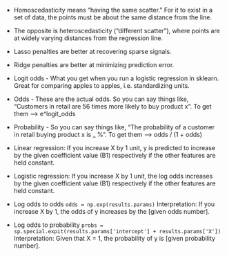 * Homoscedasticity means “having the same scatter.” For it to exist in a set of data, the points must be about the same distance from the line.
* The opposite is heteroscedasticity (“different scatter”), where points are at widely varying distances from the regression line.


* Lasso penalties are better at recovering sparse signals.
* Ridge penalties are better at minimizing prediction error.


* Logit odds - What you get when you run a logistic regression in sklearn. Great for comparing apples to apples, i.e. standardizing units.
* Odds - These are the actual odds. So you can say things like, “Customers in retail are 56 times more likely to buy product x”. To get them --> e^logit_odds
* Probability - So you can say things like, “The probability of a customer in retail buying product  x is _ %“. To get them --> odds / (1 + odds)


* Linear regression: If you increase X by 1 unit, y is predicted to increase by the given coefficient value (B1) respectively if the other features are held constant.
* Logistic regression: If you increase X by 1 unit, the log odds increases by the given coefficient value (B1) respectively if the other features are held constant.

* Log odds to odds
```odds = np.exp(results.params)```
Interpretation: If you increase X by 1, the odds of y increases by the [given odds number].

* Log odds to probability
```probs = sp.special.expit(results.params['intercept'] + results.params['X'])```
Interpretation: Given that X = 1, the probability of y is [given probability number].

